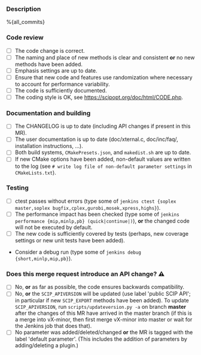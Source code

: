 ### Description

%{all_commits}

### Code review

* [ ] The code change is correct.
* [ ] The naming and place of new methods is clear and consistent **or** no new methods have been added.
* [ ] Emphasis settings are up to date.
* [ ] Ensure that new code and features use randomization where necessary to account for performance variability.
* [ ] The code is sufficiently documented.
* [ ] The coding style is OK, see https://scipopt.org/doc/html/CODE.php.

### Documentation and building

* [ ] The CHANGELOG is up to date (including API changes if present in this MR).
* [ ] The user documentation is up to date (doc/xternal.c, doc/inc/faq/, installation instructions, ...).
* [ ] Both build systems, `CMakePresets.json`, and `makedist.sh` are up to date.
* [ ] If new CMake options have been added, non-default values are written to the log (see `# write log file of non-default parameter settings` in `CMakeLists.txt`).

### Testing

* [ ] ctest passes without errors (type some of `jenkins ctest {soplex master,soplex bugfix,cplex,gurobi,mosek,xpress,highs}`).
* [ ] The performance impact has been checked (type some of `jenkins performance {mip,minlp,pb} (quick|continue|)`), **or** the changed code will not be executed by default.
* [ ] The new code is sufficiently covered by tests (perhaps, new coverage settings or new unit tests have been added).
* Consider a debug run (type some of `jenkins debug {short,minlp,mip,pb}`).

### Does this merge request introduce an API change? :warning:

* [ ] No, **or** as far as possible, the code ensures backwards compatibility.
* [ ] No, **or** the `SCIP_APIVERSION` will be updated (use label 'public SCIP API'; in particular if new `SCIP_EXPORT` methods have been added).
  To update `SCIP_APIVERSION`, run `scripts/updateversion.py -a` on branch **master** after the changes of this MR have arrived in the master branch (if this is a merge into vX-minor, then first merge vX-minor into master or wait for the Jenkins job that does that).
* [ ] No parameter was added/deleted/changed **or** the MR is tagged with the label 'default parameter'. (This includes the addition of parameters by adding/deleting a plugin.)

